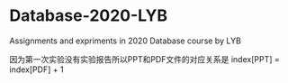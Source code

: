 # Database-2020-LYB
Assignments and expriments in 2020 Database course by LYB

因为第一次实验没有实验报告所以PPT和PDF文件的对应关系是
    index[PPT] = index[PDF] + 1
